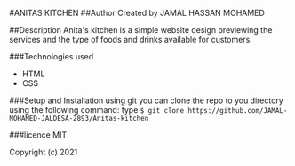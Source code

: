 #ANITAS KITCHEN
##Author
Created by JAMAL HASSAN MOHAMED

##Description
Anita's kitchen is a simple website design previewing the services and the type of foods and drinks available for customers.

###Technologies used
- HTML
- CSS

###Setup and Installation
using git you can clone the repo to you directory using the following command:
 type `$ git clone https://github.com/JAMAL-MOHAMED-JALDESA-2893/Anitas-kitchen`

###licence
MIT

Copyright (c) 2021